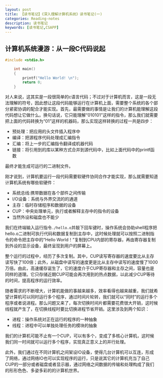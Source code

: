 ```yaml
---
layout: post
title: 【读书笔记】《深入理解计算机系统》读书笔记(一)
categories: Reading-notes
description: 读书笔记
keywords: [读书笔记,CSAPP]
---
```


## 计算机系统漫游：从一段C代码说起

```c
#include <stdio.h>

    int main()
    {
        printf("Hello World! \n");
        return 0;
    }
```
对人来说，这其实是一段很简单的c语言代码；不过对于计算机而言，这是一段无法理解的符号，因此想让这段代码能够运行在计算机上面，需要整个系统的各个部分紧密协调的配合才能实现。首先，最需要做的事情是让我们的计算机能理解这段代码想让它做什么。换句话说，它只能理解“010101”这样的指令，那么我们就需要把上面的代码转换为“01”这样的机器码，那么实现这样转换的过程一共是四步：

* 预处理：把应用的头文件插入程序中
* 编译：把源程序代码处理成汇编指令
* 汇编：将上一步的汇编指令翻译成机器代码
* 链接：将引用到的库以某种方式合并到源代码中，比如上面代码中的printf函数

最终才能生成可运行的二进制文件。

刚才说到，计算机要运行一段代码需要软硬件协同合作才能实现，那么就需要知道计算机系统有哪些软硬件：

* 系统总线:携带数据在各个部件之间传输
* I/O设备：系统与外界交流的的通道
* 主存：临时存储程序和数据的设备
* CUP：中央处理单元，执行或者解释主存中的指令的设备
* 当然外设和磁盘也不能少

我们在终端输入运行指令`./hello.o`并敲下回车键时，操作系统会协助shell程序把hello.o二进制可执行代码和数据复制到主存中，这时候处理就可以按照二进制指令的命令把主存中的“Hello World！”复制到CPU内部的寄存器，再由寄存器复制到外设的显示设备，最终呈现到用户的屏幕上。

整个运行的过程中，经历了多次复制。其中，CUP读写寄存器的速度要比从主存读写快了100倍；此外，从磁盘中读写的速度更是比从主存中读写的速度慢了1000万倍。由此，高速缓存诞生了，它的速度介于CUP寄存器和主存之间，容量也是同样的道理。它只存储近期CUP可能会再次用到的热点数据，以此减少CUP等待的时间，提高程序的运行效率。

随者需求的不断增大，计算机能做的事越来越多，效率看得也越来越重，我们就希望计算机可以同时运行多个程序，通过时间片轮转，我们就可以“同时”的运行多个程序或者说进程。那么问题又来了，每次切换时间片都需要花费很大开销，这时候线程就产生了，在切换线程时要比切换进程节省开销。这里涉及到两个知识：

* 进程：操作系统对正在运行的程序的一种抽象
* 线程：进程中可以单独处理任务的模块的抽象

我们的计算机可能不止有一个CUP，可以有多个，变成了多核心计算机，这时候我们同一时间就可以运行多个程序，实现真正意义上的并行处理。

此外，我们通过在不同计算机之间架设IO设备，使得几台计算机可以互连，形成了网络，通过网络IO也可以实现程序的运行，只是说其它的计算机充当了自己CUP的一部分或者磁盘或者显示器，通过网络之间数据的传输和处理构成了我们的形形色色、多姿多彩的的计算机世界。